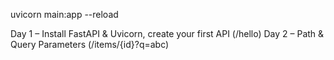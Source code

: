 uvicorn main:app --reload

Day 1 – Install FastAPI & Uvicorn, create your first API (/hello)
 Day 2 – Path & Query Parameters (/items/{id}?q=abc)